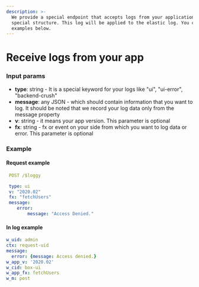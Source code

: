 ```yaml
---
description: >-
  We provide a special endpoint that accepts logs from your application in a
  special structure. This log will be applied to the elastic log. You can find
  examples below.
---
```


# Receive logs from your app

### Input params

* **type**: string - It is a special keyword for your logs like "ui", "ui-error", "backend-crush"
* **message**: any JSON -  which should contain information that you want to log. It should be noted that we record your log data only from the message property
* **v**: string - it means your app version. This parameter is optional
* **fx**: string - fx or event on your side from which you want to log data or error. This parameter is optional

### Example

#### Request example

```yaml
 POST /$loggy

 type: ui
 v: "2020.02"
 fx: "fetchUsers"
 message:
    error:
        message: "Access Denied."
```

#### In log example

```yaml
w_uid: admin
ctx: request-uid
message:
  error: {message: Access denied.}
w_app_v: '2020.02'
w_cid: box-ui
w_app_fx: fetchUsers
w_m: post
```

